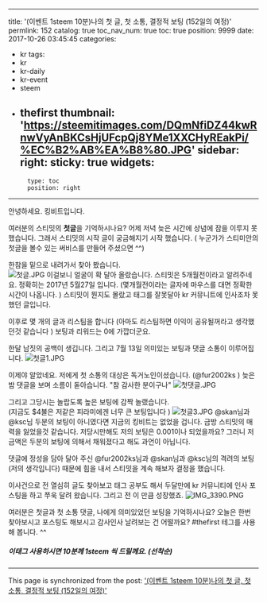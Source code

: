 
---
title: '(이벤트 1steem 10분)나의 첫 글, 첫 소통, 결정적 보팅 (152일의 여정)'
permlink: 152
catalog: true
toc_nav_num: true
toc: true
position: 9999
date: 2017-10-26 03:45:45
categories:
- kr
tags:
- kr
- kr-daily
- kr-event
- steem
- thefirst
thumbnail: 'https://steemitimages.com/DQmNfiDZ44kwRnwVyAnBKCsHjUFcpQj8YMe1XXCHyREakPi/%EC%B2%AB%EA%B8%80.JPG'
sidebar:
    right:
        sticky: true
widgets:
    -
        type: toc
        position: right
---


안녕하세요.  킹비트입니다.  

여러분의 스티밋의 **첫글**을 기억하시나요? 어제 저녁 늦은 시간에 상념에 잠을 이루지 못했습니다.  그래서 스티밋의 시작 글이 궁금해지기 시작 했습니다.  ( 누군가가 스티미안의 첫글을 볼수 있는 써비스를 만들어 주셨으면 ^^)

한참을 밑으로 내려가서 찾아 봤습니다.  
![첫글.JPG](https://steemitimages.com/DQmNfiDZ44kwRnwVyAnBKCsHjUFcpQj8YMe1XXCHyREakPi/%EC%B2%AB%EA%B8%80.JPG)
이걸보니 얼굴이 확 달아 올랐습니다.  스티밋은 5개월전이라고 알려주네요. 정확히는 2017년 5월27일 입니다.  (몇개월전이라는 글자에 마우스를 대면 정확한 시간이 나옵니다. )  스티밋이 뭔지도 몰랐고 태그를 잘못달아 kr 커뮤니트에 인사조차 못했던 글입니다. 

이후로 몇 개의 글과 리스팀을 합니다 (아마도 리스팀하면 이익이 공유될꺼라고 생각했던것 같습니다 ) 보팅과 리워드는 0에 가깝더군요.  

한달 남짓의 공백이 생깁니다. 그리고 7월 13일 의미있는 보팅과 댓글 소통이 이루어집니다. 
 ![첫글1.JPG](https://steemitimages.com/DQmTjk34srWZt3xiqEsu7RYFeUSXFkNoTFTg2M6n4sVjmVz/%EC%B2%AB%EA%B8%801.JPG)

이제야 알았네요. 저에게 첫 소통의 대상은 독거노인이셨습니다. (@fur2002ks ) 늦은 밤 댓글을 보며 소름이 돋아습니다.  "참 감사한 분이구나"
![첫댓글.JPG](https://steemitimages.com/DQmX3hKDpEccX21FKBuUN3w4Lyown7sBC2Sms98Y51i9Sjd/%EC%B2%AB%EB%8C%93%EA%B8%80.JPG)

그리고 그당시는 놀랍도록 높은 보팅에 감짝 놀랬습니다.  
(지금도 $4불은 저같은 피라미에겐 너무 큰 보팅입니다 )
![첫글3.JPG](https://steemitimages.com/DQmTobrdBUPAHGDwpc3mFS48iUFURqgdcfrv9jBTu7LyhJZ/%EC%B2%AB%EA%B8%803.JPG)
@skan님과 @ksc님 두분의 보팅이 아니였다면 지금의 킹비트는 없었을 겁니다.  금방 스티밋의 매력을 잃었을것 같습니다.  저당시만해도 저의 보팅은 0.001이나 되었을까요? 그러니 저 금액은 두분의 보팅에 의해서 채워졌다고 해도 과언이 아닙니다.  

댓글에 정성을 담아 달아 주신 @fur2002ks님과 @skan님과 @ksc님의 격려의 보팅(저의 생각입니다) 때문에 힘을 내서 스티밋을 계속 해보자 결정을 했습니다. 

이사건으로 전 열심히 글도 찾아보고 태그 공부도 해서 두달만에 kr 커뮤니티에 인사 포스팅을 하고 쭈욱 달려 왔습니다.  그리고 전 이 만큼 성장했죠. 
![IMG_3390.PNG](https://steemitimages.com/DQmbMepoYMeYN5oyus6y3wH6VAh8jneLCBzvNdZnBXKKuik/IMG_3390.PNG)

여러분은 첫글과 첫 소통 댓글, 나에게 의미있었던 보팅을 기억하시나요? 
오늘은 한번 찾아보시고 포스팅도 해보시고 감사인사  날려보는 건 어떨까요? #thefirst 테그를 사용해 봅니다. ^^
##### 이태그 사용하시면 10분께 1steem 씩 드릴께요. (선착순)

- - -

This page is synchronized from the post: ['(이벤트 1steem 10분)나의 첫 글, 첫 소통, 결정적 보팅 (152일의 여정)'](https://steemit.com/@kingbit/152)
